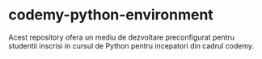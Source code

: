 # codemy-python-environment
Acest repository ofera un mediu de dezvoltare preconfigurat pentru studentii inscrisi in cursul de Python pentru incepatori din cadrul codemy.
